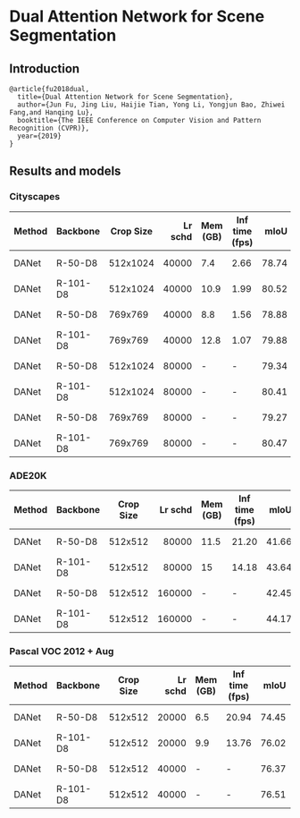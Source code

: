 # Dual Attention Network for Scene Segmentation

## Introduction
```
@article{fu2018dual,
  title={Dual Attention Network for Scene Segmentation},
  author={Jun Fu, Jing Liu, Haijie Tian, Yong Li, Yongjun Bao, Zhiwei Fang,and Hanqing Lu},
  booktitle={The IEEE Conference on Computer Vision and Pattern Recognition (CVPR)},
  year={2019}
}
```

## Results and models

### Cityscapes
| Method | Backbone | Crop Size | Lr schd | Mem (GB) | Inf time (fps) | mIoU  | mIoU(ms+flip) |                                                                                                                                                                                              download                                                                                                                                                                                              |
|--------|----------|-----------|--------:|----------|----------------|------:|---------------|----------------------------------------------------------------------------------------------------------------------------------------------------------------------------------------------------------------------------------------------------------------------------------------------------------------------------------------------------------------------------------------------------|
| DANet  | R-50-D8  | 512x1024  |   40000 |      7.4 |           2.66 | 78.74 | -             | [model](https://download.openmmlab.com/mmsegmentation/v0.5/danet/danet_r50-d8_512x1024_40k_cityscapes/danet_r50-d8_512x1024_40k_cityscapes_20200605_191324-c0dbfa5f.pth) &#124; [log](https://download.openmmlab.com/mmsegmentation/v0.5/danet/danet_r50-d8_512x1024_40k_cityscapes/danet_r50-d8_512x1024_40k_cityscapes_20200605_191324.log.json)     |
| DANet  | R-101-D8 | 512x1024  |   40000 |     10.9 |           1.99 | 80.52 | -             | [model](https://download.openmmlab.com/mmsegmentation/v0.5/danet/danet_r101-d8_512x1024_40k_cityscapes/danet_r101-d8_512x1024_40k_cityscapes_20200605_200831-c57a7157.pth) &#124; [log](https://download.openmmlab.com/mmsegmentation/v0.5/danet/danet_r101-d8_512x1024_40k_cityscapes/danet_r101-d8_512x1024_40k_cityscapes_20200605_200831.log.json) |
| DANet  | R-50-D8  | 769x769   |   40000 |      8.8 |           1.56 | 78.88 |         80.62 | [model](https://download.openmmlab.com/mmsegmentation/v0.5/danet/danet_r50-d8_769x769_40k_cityscapes/danet_r50-d8_769x769_40k_cityscapes_20200530_025703-76681c60.pth) &#124; [log](https://download.openmmlab.com/mmsegmentation/v0.5/danet/danet_r50-d8_769x769_40k_cityscapes/danet_r50-d8_769x769_40k_cityscapes_20200530_025703.log.json)         |
| DANet  | R-101-D8 | 769x769   |   40000 |     12.8 |           1.07 | 79.88 |         81.47 | [model](https://download.openmmlab.com/mmsegmentation/v0.5/danet/danet_r101-d8_769x769_40k_cityscapes/danet_r101-d8_769x769_40k_cityscapes_20200530_025717-dcb7fd4e.pth) &#124; [log](https://download.openmmlab.com/mmsegmentation/v0.5/danet/danet_r101-d8_769x769_40k_cityscapes/danet_r101-d8_769x769_40k_cityscapes_20200530_025717.log.json)     |
| DANet  | R-50-D8  | 512x1024  |   80000 | -        | -              | 79.34 | -             | [model](https://download.openmmlab.com/mmsegmentation/v0.5/danet/danet_r50-d8_512x1024_80k_cityscapes/danet_r50-d8_512x1024_80k_cityscapes_20200607_133029-2bfa2293.pth) &#124; [log](https://download.openmmlab.com/mmsegmentation/v0.5/danet/danet_r50-d8_512x1024_80k_cityscapes/danet_r50-d8_512x1024_80k_cityscapes_20200607_133029.log.json)     |
| DANet  | R-101-D8 | 512x1024  |   80000 | -        | -              | 80.41 | -             | [model](https://download.openmmlab.com/mmsegmentation/v0.5/danet/danet_r101-d8_512x1024_80k_cityscapes/danet_r101-d8_512x1024_80k_cityscapes_20200607_132918-955e6350.pth) &#124; [log](https://download.openmmlab.com/mmsegmentation/v0.5/danet/danet_r101-d8_512x1024_80k_cityscapes/danet_r101-d8_512x1024_80k_cityscapes_20200607_132918.log.json) |
| DANet  | R-50-D8  | 769x769   |   80000 | -        | -              | 79.27 |         80.96 | [model](https://download.openmmlab.com/mmsegmentation/v0.5/danet/danet_r50-d8_769x769_80k_cityscapes/danet_r50-d8_769x769_80k_cityscapes_20200607_132954-495689b4.pth) &#124; [log](https://download.openmmlab.com/mmsegmentation/v0.5/danet/danet_r50-d8_769x769_80k_cityscapes/danet_r50-d8_769x769_80k_cityscapes_20200607_132954.log.json)         |
| DANet  | R-101-D8 | 769x769   |   80000 | -        | -              | 80.47 |         82.02 | [model](https://download.openmmlab.com/mmsegmentation/v0.5/danet/danet_r101-d8_769x769_80k_cityscapes/danet_r101-d8_769x769_80k_cityscapes_20200607_132918-f3a929e7.pth) &#124; [log](https://download.openmmlab.com/mmsegmentation/v0.5/danet/danet_r101-d8_769x769_80k_cityscapes/danet_r101-d8_769x769_80k_cityscapes_20200607_132918.log.json)     |

### ADE20K
| Method | Backbone | Crop Size | Lr schd | Mem (GB) | Inf time (fps) | mIoU  | mIoU(ms+flip) |                                                                                                                                                                                      download                                                                                                                                                                                      |
|--------|----------|-----------|--------:|----------|----------------|------:|--------------:|------------------------------------------------------------------------------------------------------------------------------------------------------------------------------------------------------------------------------------------------------------------------------------------------------------------------------------------------------------------------------------|
| DANet  | R-50-D8  | 512x512   |   80000 |     11.5 |          21.20 | 41.66 |         42.90 | [model](https://download.openmmlab.com/mmsegmentation/v0.5/danet/danet_r50-d8_512x512_80k_ade20k/danet_r50-d8_512x512_80k_ade20k_20200615_015125-edb18e08.pth) &#124; [log](https://download.openmmlab.com/mmsegmentation/v0.5/danet/danet_r50-d8_512x512_80k_ade20k/danet_r50-d8_512x512_80k_ade20k_20200615_015125.log.json)         |
| DANet  | R-101-D8 | 512x512   |   80000 |       15 |          14.18 | 43.64 |         45.19 | [model](https://download.openmmlab.com/mmsegmentation/v0.5/danet/danet_r101-d8_512x512_80k_ade20k/danet_r101-d8_512x512_80k_ade20k_20200615_015126-d0357c73.pth) &#124; [log](https://download.openmmlab.com/mmsegmentation/v0.5/danet/danet_r101-d8_512x512_80k_ade20k/danet_r101-d8_512x512_80k_ade20k_20200615_015126.log.json)     |
| DANet  | R-50-D8  | 512x512   |  160000 | -        | -              | 42.45 |         43.25 | [model](https://download.openmmlab.com/mmsegmentation/v0.5/danet/danet_r50-d8_512x512_160k_ade20k/danet_r50-d8_512x512_160k_ade20k_20200616_082340-9cb35dcd.pth) &#124; [log](https://download.openmmlab.com/mmsegmentation/v0.5/danet/danet_r50-d8_512x512_160k_ade20k/danet_r50-d8_512x512_160k_ade20k_20200616_082340.log.json)     |
| DANet  | R-101-D8 | 512x512   |  160000 | -        | -              | 44.17 |         45.02 | [model](https://download.openmmlab.com/mmsegmentation/v0.5/danet/danet_r101-d8_512x512_160k_ade20k/danet_r101-d8_512x512_160k_ade20k_20200616_082348-23bf12f9.pth) &#124; [log](https://download.openmmlab.com/mmsegmentation/v0.5/danet/danet_r101-d8_512x512_160k_ade20k/danet_r101-d8_512x512_160k_ade20k_20200616_082348.log.json) |

### Pascal VOC 2012 + Aug
| Method | Backbone | Crop Size | Lr schd | Mem (GB) | Inf time (fps) | mIoU  | mIoU(ms+flip) |                                                                                                                                                                                        download                                                                                                                                                                                        |
|--------|----------|-----------|--------:|----------|----------------|------:|--------------:|----------------------------------------------------------------------------------------------------------------------------------------------------------------------------------------------------------------------------------------------------------------------------------------------------------------------------------------------------------------------------------------|
| DANet  | R-50-D8  | 512x512   |   20000 |      6.5 |          20.94 | 74.45 |         75.69 | [model](https://download.openmmlab.com/mmsegmentation/v0.5/danet/danet_r50-d8_512x512_20k_voc12aug/danet_r50-d8_512x512_20k_voc12aug_20200618_070026-9e9e3ab3.pth) &#124; [log](https://download.openmmlab.com/mmsegmentation/v0.5/danet/danet_r50-d8_512x512_20k_voc12aug/danet_r50-d8_512x512_20k_voc12aug_20200618_070026.log.json)     |
| DANet  | R-101-D8 | 512x512   |   20000 |      9.9 |          13.76 | 76.02 |         77.23 | [model](https://download.openmmlab.com/mmsegmentation/v0.5/danet/danet_r101-d8_512x512_20k_voc12aug/danet_r101-d8_512x512_20k_voc12aug_20200618_070026-d48d23b2.pth) &#124; [log](https://download.openmmlab.com/mmsegmentation/v0.5/danet/danet_r101-d8_512x512_20k_voc12aug/danet_r101-d8_512x512_20k_voc12aug_20200618_070026.log.json) |
| DANet  | R-50-D8  | 512x512   |   40000 | -        | -              | 76.37 |         77.29 | [model](https://download.openmmlab.com/mmsegmentation/v0.5/danet/danet_r50-d8_512x512_40k_voc12aug/danet_r50-d8_512x512_40k_voc12aug_20200613_235526-426e3a64.pth) &#124; [log](https://download.openmmlab.com/mmsegmentation/v0.5/danet/danet_r50-d8_512x512_40k_voc12aug/danet_r50-d8_512x512_40k_voc12aug_20200613_235526.log.json)     |
| DANet  | R-101-D8 | 512x512   |   40000 | -        | -              | 76.51 |         77.32 | [model](https://download.openmmlab.com/mmsegmentation/v0.5/danet/danet_r101-d8_512x512_40k_voc12aug/danet_r101-d8_512x512_40k_voc12aug_20200613_223031-788e232a.pth) &#124; [log](https://download.openmmlab.com/mmsegmentation/v0.5/danet/danet_r101-d8_512x512_40k_voc12aug/danet_r101-d8_512x512_40k_voc12aug_20200613_223031.log.json) |
